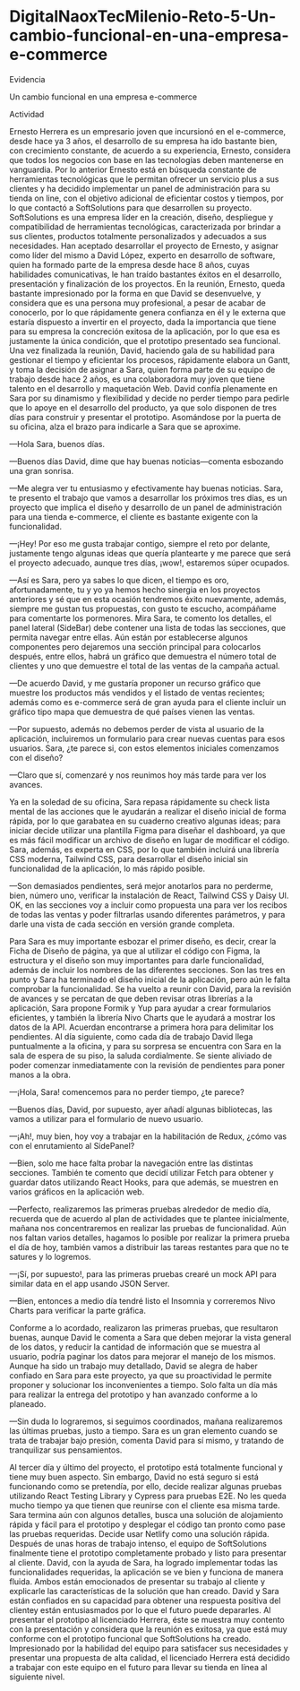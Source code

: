 # DigitalNaoxTecMilenio-Reto-5-Un-cambio-funcional-en-una-empresa-e-commerce
Evidencia

Un cambio funcional en una empresa e-commerce

Actividad

Ernesto Herrera es un empresario joven que incursionó en el e-commerce, desde hace ya 3 años, el desarrollo de su empresa ha ido bastante bien, con crecimiento constante, de acuerdo a su experiencia, Ernesto, considera que todos los negocios con base en las tecnologías deben mantenerse en vanguardia. 
Por lo anterior Ernesto está en búsqueda constante de herramientas tecnológicas que le permitan ofrecer un servicio plus a sus clientes y ha decidido implementar un panel de administración para su tienda on line, con el objetivo adicional de eficientar costos y tiempos, por lo que contactó a SoftSolutions para que desarrollen su proyecto.
SoftSolutions es una empresa líder en la creación, diseño, despliegue y compatibilidad de herramientas tecnológicas, caracterizada por brindar a sus clientes, productos totalmente personalizados y adecuados a sus necesidades. Han aceptado desarrollar el proyecto de Ernesto, y asignar como líder del mismo a David López, experto en desarrollo de software, quien ha formado parte de la empresa desde hace 8 años, cuyas habilidades comunicativas, le han traído bastantes éxitos en el desarrollo, presentación y finalización de los proyectos.
En la reunión, Ernesto, queda bastante impresionado por la forma en que David se desenvuelve, y considera que es una persona muy profesional, a pesar de acabar de conocerlo, por lo que rápidamente genera confianza en él y le externa que estaría dispuesto a invertir en el proyecto, dada la importancia que tiene para su empresa la concreción exitosa de la aplicación, por lo que esa es justamente la única condición, que el prototipo presentado sea funcional.
Una vez finalizada la reunión, David, haciendo gala de su habilidad para gestionar el tiempo y eficientar los procesos, rápidamente elabora un Gantt, y toma la decisión de asignar a Sara, quien forma parte de su equipo de trabajo desde hace 2 años, es una colaboradora muy joven que tiene talento en el desarrollo y maquetación Web.
David confía plenamente en Sara por su dinamismo y flexibilidad y decide no perder tiempo para pedirle que lo apoye en el desarrollo del producto, ya que solo disponen de tres días para construir y presentar el prototipo. Asomándose por la puerta de su oficina, alza el brazo para indicarle a Sara que se aproxime.

—Hola Sara, buenos días.

—Buenos días David, dime que hay buenas noticias—comenta esbozando una gran sonrisa.

—Me alegra ver tu entusiasmo y efectivamente hay buenas noticias. Sara, te presento el trabajo que vamos a desarrollar los próximos tres días, es un proyecto que implica el diseño y desarrollo de un panel de administración para una tienda e-commerce, el cliente es bastante exigente con la funcionalidad.

—¡Hey! Por eso me gusta trabajar contigo, siempre el reto por delante, justamente tengo algunas ideas que quería plantearte y me parece que será el proyecto adecuado, aunque tres días, ¡wow!, estaremos súper ocupados.

—Así es Sara, pero ya sabes lo que dicen, el tiempo es oro, afortunadamente, tu y yo ya hemos hecho sinergia en los proyectos anteriores y sé que en esta ocasión tendremos éxito nuevamente, además, siempre me gustan tus propuestas, con gusto te escucho, acompáñame para comentarte los pormenores. Mira Sara, te comento los detalles, el panel lateral (SideBar) debe contener una lista de todas las secciones, que permita navegar entre ellas. Aún están por establecerse algunos componentes pero dejaremos una sección principal para colocarlos después, entre ellos, habrá un gráfico que demuestra el número total de clientes y uno que demuestre el total de las ventas de la campaña actual.

—De acuerdo David, y me gustaría proponer un recurso gráfico que muestre los productos más vendidos y el listado de ventas recientes; además como es e-commerce será de gran ayuda para el cliente incluir un gráfico tipo mapa que demuestra de qué países vienen las ventas.

—Por supuesto, además no debemos perder de vista al usuario de la aplicación, incluiremos un formulario para crear nuevas cuentas para esos usuarios. Sara, ¿te parece si, con estos elementos iniciales comenzamos con el diseño?

—Claro que sí, comenzaré y nos reunimos hoy más tarde para ver los avances.

Ya en la soledad de su oficina, Sara repasa rápidamente su check lista mental de las acciones que le ayudarán a realizar el diseño inicial de forma rápida, por lo que garabatea en su cuaderno creativo algunas ideas; para iniciar decide utilizar una plantilla Figma para diseñar el dashboard, ya que es más fácil modificar un archivo de diseño en lugar de modificar el código.
Sara, además, es experta en CSS, por lo que también incluirá una librería CSS moderna, Tailwind CSS, para desarrollar el diseño inicial sin funcionalidad de la aplicación, lo más rápido posible.

—Son demasiados pendientes, será mejor anotarlos para no perderme, bien, número uno, verificar la instalación de React, Tailwind CSS y Daisy UI. OK, en las secciones voy a incluir como propuesta una para ver los recibos de todas las ventas y poder filtrarlas usando diferentes parámetros, y para darle una vista de cada sección en versión grande completa.

Para Sara es muy importante esbozar el primer diseño, es decir, crear la Ficha de Diseño de página, ya que al utilizar el código con Figma, la estructura y el diseño son muy importantes para darle funcionalidad, además de incluir los nombres de las diferentes secciones.
Son las tres en punto y Sara ha terminado el diseño inicial de la aplicación, pero aún le falta comprobar la funcionalidad. Se ha vuelto a reunir con David, para la revisión de avances y se percatan de que deben revisar otras librerías a la aplicación, Sara propone Formik y Yup para ayudar a crear formularios eficientes, y también la librería Nivo Charts que le ayudará a mostrar los datos de la API. Acuerdan encontrarse a primera hora para delimitar los pendientes.
Al día siguiente, como cada día de trabajo David llega puntualmente a la oficina, y para su sorpresa se encuentra con Sara en la sala de espera de su piso, la saluda cordialmente. Se siente aliviado de poder comenzar inmediatamente con la revisión de pendientes para poner manos a la obra.

—¡Hola, Sara! comencemos para no perder tiempo, ¿te parece?

—Buenos días, David, por supuesto, ayer añadí algunas bibliotecas, las vamos a utilizar para el formulario de nuevo usuario.

—¡Ah!, muy bien, hoy voy a trabajar en la habilitación de Redux, ¿cómo vas con el enrutamiento al SidePanel?

—Bien, solo me hace falta probar la navegación entre las distintas secciones. También te comento que decidí utilizar Fetch para obtener y guardar datos utilizando React Hooks, para que además, se muestren en varios gráficos en la aplicación web.

—Perfecto, realizaremos las primeras pruebas alrededor de medio día, recuerda que de acuerdo al plan de actividades que te plantee inicialmente, mañana nos concentraremos en realizar las pruebas de funcionalidad. Aún nos faltan varios detalles, hagamos lo posible por realizar la primera prueba el día de hoy, también vamos a distribuir las tareas restantes para que no te satures y lo logremos.

—¡Sí, por supuesto!, para las primeras pruebas crearé un mock API para similar data en el app usando JSON Server.

—Bien, entonces a medio día tendré listo el Insomnia y correremos Nivo Charts para verificar la parte gráfica.

Conforme a lo acordado, realizaron las primeras pruebas, que resultaron buenas, aunque David le comenta a Sara que deben mejorar la vista general de los datos, y reducir la cantidad de información que se muestra al usuario, podría paginar los datos para mejorar el manejo de los mismos.
Aunque ha sido un trabajo muy detallado, David se alegra de haber confiado en Sara para este proyecto, ya que su proactividad le permite proponer y solucionar los inconvenientes a tiempo. Solo falta un día más para realizar la entrega del prototipo y han avanzado conforme a lo planeado.

—Sin duda lo lograremos, si seguimos coordinados, mañana realizaremos las últimas pruebas, justo a tiempo. Sara es un gran elemento cuando se trata de trabajar bajo presión, comenta David para sí mismo, y tratando de tranquilizar sus pensamientos.

Al tercer día y último del proyecto, el prototipo está totalmente funcional y tiene muy buen aspecto. Sin embargo, David no está seguro si está funcionando como se pretendía, por ello, decide realizar algunas pruebas utilizando React Testing Library y Cypress para pruebas E2E. No les queda mucho tiempo ya que tienen que reunirse con el cliente esa misma tarde.
Sara termina aún con algunos detalles, busca una solución de alojamiento rápida y fácil para el prototipo y desplegar el código tan pronto como pase las pruebas requeridas. Decide usar Netlify como una solución rápida.
Después de unas horas de trabajo intenso, el equipo de SoftSolutions finalmente tiene el prototipo completamente probado y listo para presentar al cliente. David, con la ayuda de Sara, ha logrado implementar todas las funcionalidades requeridas, la aplicación se ve bien y funciona de manera fluida.
Ambos están emocionados de presentar su trabajo al cliente y explicarle las características de la solución que han creado. David y Sara están confiados en su capacidad para obtener una respuesta positiva del clientey están entusiasmados por lo que el futuro puede depararles.
Al presentar el prototipo al licenciado Herrera, éste se muestra muy contento con la presentación y considera que la reunión es exitosa, ya que está muy conforme con el prototipo funcional que SoftSolutions ha creado.
Impresionado por la habilidad del equipo para satisfacer sus necesidades y presentar una propuesta de alta calidad, el licenciado Herrera está decidido a trabajar con este equipo en el futuro para llevar su tienda en línea al siguiente nivel.
